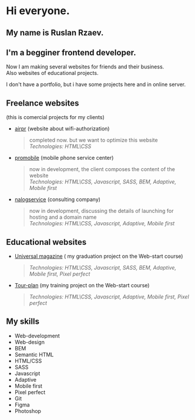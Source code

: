 # Hi everyone.

## My name is Ruslan Rzaev.

## I'm a begginer frontend developer.

Now I am making several websites for friends and their business.  
Also websites of educational projects.

I don't have a portfolio, but i have some projects here and in online server.

## Freelance websites

(this is comercial projects for my clients)

- [airpr](http://airpr.ru/) (website about wifi-authorization)

  > completed now. but we want to optimize this website  
  > _Technologies: HTML\CSS_

- [promobile](https://airpr.ru/promobile/) (mobile phone service center)

  > now in development, the client composes the content of the website  
  > _Technologies: HTML\CSS, Javascript, SASS, BEM, Adaptive, Mobile first_

- [nalogservice](https://airpr.ru/nalog/) (consulting company)
  > now in development,
  > discussing the details of launching for hosting and a domain name  
  > _Technologies: HTML\CSS, Javascript, Adaptive, Mobile first_

## Educational websites

- [Universal magazine](https://airpr.ru/universal/) ( my graduation project on the Web-start course)
  > _Technologies: HTML\CSS, Javascript, SASS, BEM, Adaptive, Mobile first, Pixel perfect_
- [Tour-plan](https://airpr.ru/tour-plan/) (my training project on the Web-start course)
  > _Technologies: HTML\CSS, Javascript, Adaptive, Mobile first, Pixel perfect_

## My skills

- Web-development
- Web-design
- BEM
- Semantic HTML
- HTML/CSS
- SASS
- Javascript
- Adaptive
- Mobile first
- Pixel perfect
- Git
- Figma
- Photoshop
